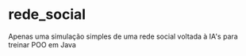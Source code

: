 # rede_social
Apenas uma simulação simples de uma rede social voltada à IA's para treinar POO em Java
